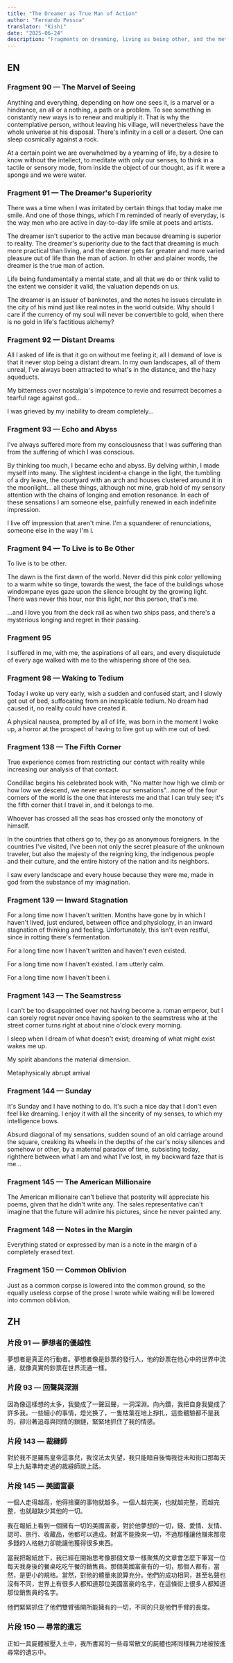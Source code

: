 ```yaml
---
title: "The Dreamer as True Man of Action"
author: "Fernando Pessoa"
translator: "Kishi"
date: "2025-06-24"
description: "Fragments on dreaming, living as being other, and the metaphysics of experience"
---
```


## EN

### Fragment 90 — The Marvel of Seeing

Anything and everything, depending on how one sees it, is a marvel or a hindrance, an all or a nothing, a path or a problem. To see something in constantly new ways is to renew and multiply it. That is why the contemplative person, without leaving his village, will nevertheless have the whole universe at his disposal. There's infinity in a cell or a desert. One can sleep cosmically against a rock.

At a certain point we are overwhelmed by a yearning of life, by a desire to know without the intellect, to meditate with only our senses, to think in a tactile or sensory mode, from inside the object of our thought, as if it were a sponge and we were water.

### Fragment 91 — The Dreamer's Superiority

There was a time when I was irritated by certain things that today make me smile. And one of those things, which I'm reminded of nearly of everyday, is the way men who are active in day-to-day life smile at poets and artists.

The dreamer isn't superior to the active man because dreaming is superior to reality. The dreamer's superiority due to the fact that dreaming is much more practical than living, and the dreamer gets far greater and more varied pleasure out of life than the man of action. In other and plainer words, the dreamer is the true man of action.

Life being fundamentally a mental state, and all that we do or think valid to the extent we consider it valid, the valuation depends on us.

The dreamer is an issuer of banknotes, and the notes he issues circulate in the city of his mind just like real notes in the world outside. Why should I care if the currency of my soul will never be convertible to gold, when there is no gold in life's factitious alchemy?

### Fragment 92 — Distant Dreams

All I asked of life is that it go on without me feeling it, all I demand of love is that it never stop being a distant dream. In my own landscapes, all of them unreal, I've always been attracted to what's in the distance, and the hazy aqueducts.

My bitterness over nostalgia's impotence to revie and resurrect becomes a tearful rage against god...

I was grieved by my inability to dream completely...

### Fragment 93 — Echo and Abyss

I've always suffered more from my consciousness that I was suffering than from the suffering of which I was conscious.

By thinking too much, I became echo and abyss. By delving within, I made myself into many. The slightest incident-a change in the light, the tumbling of a dry leave, the courtyard with an arch and houses clustered around it in the moonlight... all these things, although not mine, grab hold of my sensory attention with the chains of longing and emotion resonance. In each of these sensations I am someone else, painfully renewed in each indefinite impression.

I live off impression that aren't mine. I'm a squanderer of renunciations, someone else in the way I'm i.

### Fragment 94 — To Live is to Be Other

To live is to be other.

The dawn is the first dawn of the world. Never did this pink color yellowing to a warm white so tinge, towards the west, the face of the buildings whose windowpane eyes gaze upon the silence brought by the growing light. There was never this hour, nor this light, nor this person, that's me.

...and I love you from the deck rail as when two ships pass, and there's a mysterious longing and regret in their passing.

### Fragment 95

I suffered in me, with me, the aspirations of all ears, and every disquietude of every age walked with me to the whispering shore of the sea.

### Fragment 98 — Waking to Tedium

Today I woke up very early, wish a sudden and confused start, and I slowly got out of bed, suffocating from an inexplicable tedium. No dream had caused it, no reality could have created it.

A physical nausea, prompted by all of life, was born in the moment I woke up, a horror at the prospect of having to live got up with me out of bed.

### Fragment 138 — The Fifth Corner

True experience comes from restricting our contact with reality while increasing our analysis of that contact.

Condillac begins his celebrated book with, "No matter how high we climb or how low we descend, we never escape our sensations"...none of the four corners of the world is the one that interests me and that I can truly see; it's the fifth corner that I travel in, and it belongs to me.

Whoever has crossed all the seas has crossed only the monotony of himself.

In the countries that others go to, they go as anonymous foreigners. In the countries I've visited, I've been not only the secret pleasure of the unknown traveler, but also the majesty of the reigning king, the indigenous people and their culture, and the entire history of the nation and its neighbors.

I saw every landscape and every house because they were me, made in god from the substance of my imagination.

### Fragment 139 — Inward Stagnation

For a long time now I haven't written. Months have gone by in which I haven't lived, just endured, between office and physiology, in an inward stagnation of thinking and feeling. Unfortunately, this isn't even restful, since in rotting there's fermentation.

For a long time now I haven't written and haven't even existed.

For a long time now I haven't existed. I am utterly calm.

For a long time now I haven't been i.

### Fragment 143 — The Seamstress

I can't be too disappointed over not having become a. roman emperor, but I can sorely regret never once having spoken to the seamstress who at the street corner turns right at about nine o'clock every morning.

I sleep when I dream of what doesn't exist; dreaming of what might exist wakes me up.

My spirit abandons the material dimension.

Metaphysically abrupt arrival

### Fragment 144 — Sunday

It's Sunday and I have nothing to do. It's such a nice day that I don't even feel like dreaming. I enjoy it with all the sincerity of my senses, to which my intelligence bows.

Absurd diagonal of my sensations, sudden sound of an old carriage around the square, creaking its wheels in the depths of rhe car's noisy silences and somehow or other, by a maternal paradox of time, subsisting today, righthere between what I am and what I've lost, in my backward faze that is me...

### Fragment 145 — The American Millionaire

The American millionaire can't believe that posterity will appreciate his poems, given that he didn't write any. The sales representative can't imagine that the future will admire his pictures, since he never painted any.

### Fragment 148 — Notes in the Margin

Everything stated or expressed by man is a note in the margin of a completely erased text.

### Fragment 150 — Common Oblivion

Just as a common corpse is lowered into the common ground, so the equally useless corpse of the prose I wrote while waiting will be lowered into common oblivion.

## ZH

### 片段 91 — 夢想者的優越性

夢想者是真正的行動者。夢想者像是鈔票的發行人，他的鈔票在他心中的世界中流通，就像真實的鈔票在世界流通一樣。

### 片段 93 — 回聲與深淵

因為像這樣想的太多，我變成了一聲回聲，一洞深淵。向內鑽，我把自身我變成了許多我。一些細小的事情，燈光换了，一隻枯葉在地上掙扎，這些體驗都不是我的，卻沿著追尋與同情的鎖鏈，緊緊地抓住了我的情感。

### 片段 143 — 裁縫師

對於我不是羅馬皇帝這事兒，我沒法太失望，我只能暗自後悔我從未和街口那每天早上九點準時走過的裁縫師說上話。

### 片段 145 — 美國富豪

一個人走得越高，他得捨棄的事物就越多。一個人越完美，也就越完整，而越完整，也就越缺少其他的一切。

我在報紙上看到一個擁有一切的美國富豪，對於他夢想的一切，錢、愛情、友情、認可、旅行、收藏品，他都可以達成。財富不能換來一切，不過那種讓他赚來那麼多錢的人格魅力卻能讓他獲得很多東西。

當我把報紙放下，我已經在開始思考像那個文章一樣聚焦的文章會怎麼下筆寫一位每天我身後的餐桌吃吃午餐的銷售員。那個美國富豪有的一切，那個人都有，當然，是更小的規格。當然，對他的體量來說算充分。他們的成功相同，甚至名聲也沒有不同，世界上有很多人都知道那位美國富豪的名字，在這條街上很多人都知道那位銷售員的名字。

他們緊緊抓住了他們雙臂張開所能擁有的一切，不同的只是他們手臂的長度。

### 片段 150 — 尋常的遺忘

正如一具屍體被壓入土中，我所書寫的一些尋常散文的屍體也將同樣無力地被按進尋常的遺忘中。
